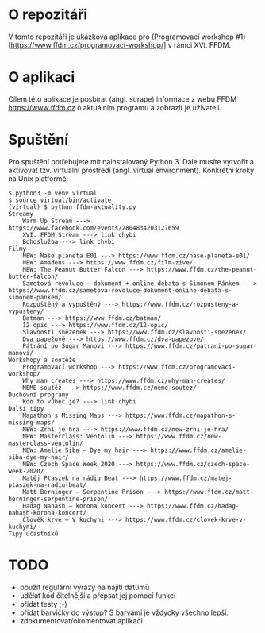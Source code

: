 # O repozitáři
V tomto repozitáři je ukázková aplikace pro (Programovací workshop #1)[https://www.ffdm.cz/programovaci-workshop/] v rámci XVI. FFDM.

# O aplikaci

Cílem této aplikace je posbírat (angl. scrape) informace z webu FFDM https://www.ffdm.cz o aktuálním programu a zobrazit je uživateli.

# Spuštění
Pro spuštění potřebujete mít nainstalovaný Python 3. Dále musíte vytvořit a aktivovat tzv. virtuální prostředí (angl. virtual environment). Konkrétní kroky na Unix platformě:
```
$ python3 -m venv virtual
$ source virtual/bin/activate
(virtual) $ python ffdm-aktuality.py
Streamy
	Warm Up Stream ---> https://www.facebook.com/events/2804834203127659
	XVI. FFDM Stream ---> link chybi
	Bohoslužba ---> link chybi
Filmy
	NEW: Naše planeta E01 ---> https://www.ffdm.cz/nase-planeta-e01/
	NEW: Amadeus ---> https://www.ffdm.cz/film-zive/
	NEW: The Peanut Butter Falcon ---> https://www.ffdm.cz/the-peanut-butter-falcon/
	Sametová revoluce – dokument + online debata s Šimonem Pánkem ---> https://www.ffdm.cz/sametova-revoluce-dokument-online-debata-s-simonem-pankem/
	Rozpuštěný a vypuštěný ---> https://www.ffdm.cz/rozpusteny-a-vypusteny/
	Batman ---> https://www.ffdm.cz/batman/
	12 opic ---> https://www.ffdm.cz/12-opic/
	Slavnosti sněženek ---> https://www.ffdm.cz/slavnosti-snezenek/
	Dva papežové ---> https://www.ffdm.cz/dva-papezove/
	Pátrání po Sugar Manovi ---> https://www.ffdm.cz/patrani-po-sugar-manovi/
Workshopy a soutěže
	Programovací workshop ---> https://www.ffdm.cz/programovaci-workshop/
	Why man creates ---> https://www.ffdm.cz/why-man-creates/
	MEME soutěž ---> https://www.ffdm.cz/meme-soutez/
Duchovní programy
	Kdo to vůbec je? ---> link chybi
Další tipy
	Mapathon s Missing Maps ---> https://www.ffdm.cz/mapathon-s-missing-maps/
	NEW: Zrní je hra ---> https://www.ffdm.cz/new-zrni-je-hra/
	NEW: Masterclass: Ventolin ---> https://www.ffdm.cz/new-masterclass-ventolin/
	NEW: Amelie Siba – Dye my hair ---> https://www.ffdm.cz/amelie-siba-dye-my-hair/
	NEW: Czech Space Week 2020 ---> https://www.ffdm.cz/czech-space-week-2020/
	Matěj Ptaszek na rádiu Beat ---> https://www.ffdm.cz/matej-ptaszek-na-radiu-beat/
	Matt Berninger – Serpentine Prison ---> https://www.ffdm.cz/matt-berninger-serpentine-prison/
	Hadag Nahash – korona koncert ---> https://www.ffdm.cz/hadag-nahash-korona-koncert/
	Člověk krve – V kuchyni ---> https://www.ffdm.cz/clovek-krve-v-kuchyni/
Tipy účastníků
```


# TODO
- použít regulární výrazy na najití datumů
- udělat kód čitelnější a přepsat jej pomocí funkcí
- přidat testy ;-)
- přidat barvičky do výstup? S barvami je vždycky všechno lepší.
- zdokumentovat/okomentovat aplikaci
